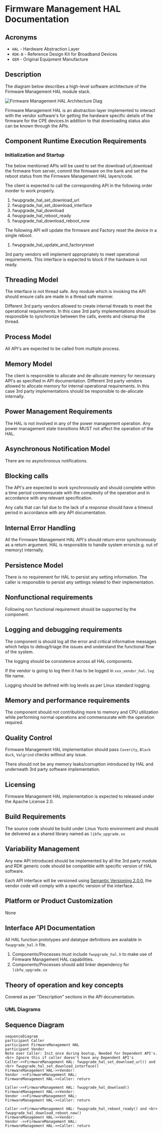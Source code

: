# Firmware Management HAL Documentation

## Acronyms

- `HAL` \- Hardware Abstraction Layer
- `RDK-B` \- Reference Design Kit for Broadband Devices
- `OEM` \- Original Equipment Manufacture

## Description

The diagram below describes a high-level software architecture of the  Firmware Management HAL module stack.

![Firmware Management HAL Architecture Diag](images/Firmware_Management_hal_architecture.png)

Firmware Management HAL is an abstraction layer implemented to interact with the vendor software's for getting the hardware specific details of the firmware for the CPE devices.In addition to that downloading status also can be known through the APIs.

## Component Runtime Execution Requirements

### Initialization and Startup

The below mentioned APIs will be used to set the download url,download the firmware from server, commit the firmware on the bank and set the reboot status from the Firmware Management HAL layers/code. 

The client is expected to call the corresponding API in the following order inorder to work properly.

1. fwupgrade_hal_set_download_url
2. fwupgrade_hal_set_download_interface
3. fwupgrade_hal_download
4. fwupgrade_hal_reboot_ready
5. fwupgrade_hal_download_reboot_now

The following API will update the firmware and Factory reset the device in a single reboot.
1. fwupgrade_hal_update_and_factoryreset


3rd party vendors will implement appropriately to meet operational requirements. This interface is expected to block if the hardware is not ready.

## Threading Model

The interface is not thread safe.
Any module which is invoking the API should ensure calls are made in a thread safe manner.

Different 3rd party vendors allowed to create internal threads to meet the operational requirements. In this case 3rd party implementations should be responsible to synchronize between the calls, events and cleanup the thread.

## Process Model
All API's are expected to be called from multiple process.
## Memory Model

The client is responsible to allocate and de-allocate memory for necessary API's as specified in API documentation.
Different 3rd party vendors allowed to allocate memory for internal operational requirements. In this case 3rd party implementations should be responsible to de-allocate internally.

## Power Management Requirements

The HAL is not involved in any of the power management operation.
Any power management state transitions MUST not affect the operation of the HAL.

## Asynchronous Notification Model

There are no asynchronous notifications.

## Blocking calls

The API's are expected to work synchronously and should complete within a time period commensurate with the complexity of the operation and in accordance with any relevant specification.

Any calls that can fail due to the lack of a response should have a timeout period in accordance with any API documentation.

## Internal Error Handling

All the Firmware Management HAL API's should return error synchronously as a return argument. HAL is responsible to handle system errors(e.g. out of memory) internally.

## Persistence Model

There is no requirement for HAL to persist any setting information. The caller is responsible to persist any settings related to their implementation.

## Nonfunctional requirements

Following non functional requirement should be supported by the component.

## Logging and debugging requirements

The component is should log all the error and critical informative messages which helps to debug/triage the issues and understand the functional flow of the system.

The logging should be consistence across all HAL components.

If the vendor is going to log then it has to be logged in `xxx_vendor_hal.log` file name.

Logging should be defined with log levels as per Linux standard logging.

## Memory and performance requirements

The component should not contributing more to memory and CPU utilization while performing normal operations and commensurate with the operation required.

## Quality Control

Firmware Management HAL implementation should pass `Coverity`, `Black duck`, `Valgrind` checks without any issue.

There should not be any memory leaks/corruption introduced by HAL and underneath 3rd party software implementation.

## Licensing

Firmware Management HAL implementation is expected to released under the Apache License 2.0.

## Build Requirements

The source code should be build under Linux Yocto environment and should be delivered as a shared library named as `libfw_upgrade.so`

## Variability Management

Any new API introduced should be implemented by all the 3rd party module and RDK generic code should be compatible with specific version of HAL software.

Each API interface will be versioned using [Semantic Versioning 2.0.0](https://semver.org/), the vendor code will comply with a specific version of the interface.

## Platform or Product Customization

None

## Interface API Documentation

All HAL function prototypes and datatype definitions are available in `fwupgrade_hal.h` file.

  1.  Components/Processes must include `fwupgrade_hal.h` to make use of Firmware Management HAL capabilities.
  2.  Components/Processes should add linker dependency for `libfw_upgrade.so`


## Theory of operation and key concepts

Covered as per "Description" sections in the API documentation.

### UML Diagrams

## Sequence Diagram

```mermaid
sequenceDiagram
participant Caller
participant FirmwareManagement HAL
participant Vendor
Note over Caller: Init once during bootup, Needed for Dependent API's. <br> Ignore this if caller doesn't have any Dependent API's
Caller->>FirmwareManagement HAL: fwupgrade_hal_set_download_url() and <br> fwupgrade_hal_set_download_interface()
FirmwareManagement HAL->>Vendor: 
Vendor ->>FirmwareManagement HAL: 
FirmwareManagement HAL->>Caller: return

Caller->>FirmwareManagement HAL: fwupgrade_hal_download()
FirmwareManagement HAL->>Vendor: 
Vendor ->>FirmwareManagement HAL: 
FirmwareManagement HAL->>Caller: return

Caller->>FirmwareManagement HAL: fwupgrade_hal_reboot_ready() and <br> fwupgrade_hal_download_reboot_now()
FirmwareManagement HAL->>Vendor: 
Vendor ->>FirmwareManagement HAL: 
FirmwareManagement HAL->>Caller: return
```